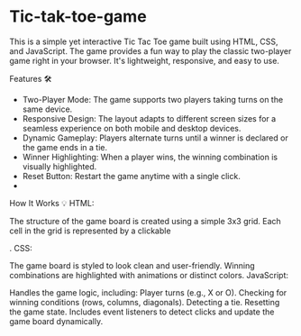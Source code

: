 # Tic-tak-toe-game
This is a simple yet interactive Tic Tac Toe game built using HTML, CSS, and JavaScript. The game provides a fun way to play the classic two-player game right in your browser. It's lightweight, responsive, and easy to use.

Features 🛠️
- Two-Player Mode: The game supports two players taking turns on the same device.
- Responsive Design: The layout adapts to different screen sizes for a seamless experience on both mobile and desktop devices.
- Dynamic Gameplay: Players alternate turns until a winner is declared or the game ends in a tie.
- Winner Highlighting: When a player wins, the winning combination is visually highlighted.
- Reset Button: Restart the game anytime with a single click.
- 
How It Works 💡
HTML:

The structure of the game board is created using a simple 3x3 grid.
Each cell in the grid is represented by a clickable <div>.
CSS:

The game board is styled to look clean and user-friendly.
Winning combinations are highlighted with animations or distinct colors.
JavaScript:

Handles the game logic, including:
Player turns (e.g., X or O).
Checking for winning conditions (rows, columns, diagonals).
Detecting a tie.
Resetting the game state.
Includes event listeners to detect clicks and update the game board dynamically.


